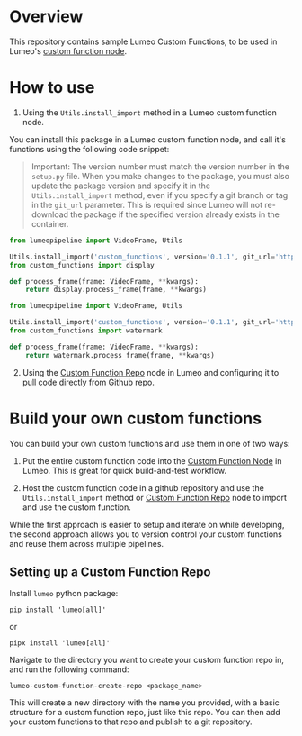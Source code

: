 # Overview

This repository contains sample Lumeo Custom Functions, to be used in Lumeo's [custom function node](https://docs.lumeo.com/docs/custom-function-node).

# How to use

1. Using the `Utils.install_import` method in a Lumeo custom function node.

You can install this package in a Lumeo custom function node, and call it's functions using the following code snippet:

> Important: The version number must match the version number in the `setup.py` file. When you make changes to the package, 
> you must also update the package version and specify it in the `Utils.install_import` method, even if you specify a git 
> branch or tag in the `git_url` parameter.
> This is required since Lumeo will not re-download the package if the specified version already exists in the container.

```python
from lumeopipeline import VideoFrame, Utils

Utils.install_import('custom_functions', version='0.1.1', git_url='https://github.com/lumeohq/custom-functions.git')
from custom_functions import display

def process_frame(frame: VideoFrame, **kwargs):
    return display.process_frame(frame, **kwargs)
```


```python
from lumeopipeline import VideoFrame, Utils

Utils.install_import('custom_functions', version='0.1.1', git_url='https://github.com/lumeohq/custom-functions.git')
from custom_functions import watermark

def process_frame(frame: VideoFrame, **kwargs):
    return watermark.process_frame(frame, **kwargs)
```

2. Using the [Custom Function Repo](https://docs.lumeo.com/docs/custom-function-repo-node) node in Lumeo and configuring it to pull code directly from Github repo.



# Build your own custom functions

You can build your own custom functions and use them in one of two ways:

1. Put the entire custom function code into the [Custom Function Node](https://docs.lumeo.com/docs/custom-function-node) in Lumeo. This is great for quick build-and-test workflow.

2. Host the custom function code in a github repository and use the `Utils.install_import` method or [Custom Function Repo](https://docs.lumeo.com/docs/custom-function-repo-node) node to import and use the custom function.

While the first approach is easier to setup and iterate on while developing, the second approach allows you to version control your custom functions and reuse them across multiple pipelines.

## Setting up a Custom Function Repo

Install `lumeo` python package:
```
pip install 'lumeo[all]'
```
or 
```
pipx install 'lumeo[all]'
```

Navigate to the directory you want to create your custom function repo in, and run the following command:
```
lumeo-custom-function-create-repo <package_name>
```

This will create a new directory with the name you provided, with a basic structure for a custom function repo, just like this repo. You can then add your custom functions to that repo and publish to a git repository.
